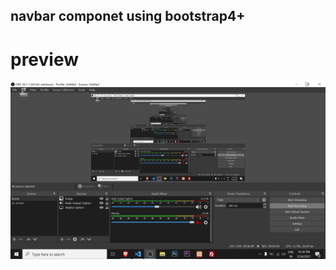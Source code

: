 
## navbar componet using bootstrap4+
# preview
![GitHub Logo](https://github.com/kritik-sah/bootstrap-components/blob/main/bootstrap4%20nav%20bar%20fancy/img/preview.gif)
